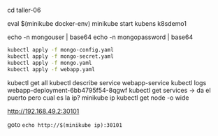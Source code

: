 cd taller-06


eval $(minikube docker-env)
minikube start
kubens k8sdemo1

echo -n mongouser | base64
echo -n mongopassword | base64

```sh
kubectl apply -f mongo-config.yaml
kubectl apply -f mongo-secret.yaml
kubectl apply -f mongo.yaml
kubectl apply -f webapp.yaml
```

kubectl get all
kubectl describe service webapp-service
kubectl logs webapp-deployment-6bb4795f54-8qgwf
kubectl get services
-> da el puerto pero cual es la ip?
minikube ip
kubectl get node -o wide 

http://192.168.49.2:30101

goto `echo http://$(minikube ip):30101`

